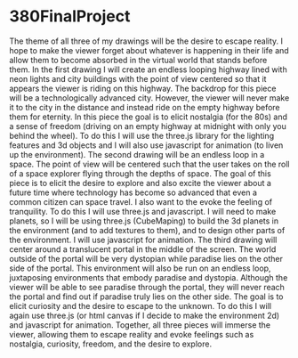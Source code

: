 # 380FinalProject

The theme of all three of my drawings will be the desire to escape reality. I hope to make the viewer forget about whatever is happening in their life and allow them to become absorbed in the virtual world that stands before them. In the first drawing I will create an endless looping highway lined with neon lights and city buildings with the point of view centered so that it appears the viewer is riding on this highway. The backdrop for this piece will be a technologically advanced city. However, the viewer will never make it to the city in the distance and instead ride on the empty highway before them for eternity. In this piece the goal is to elicit nostalgia (for the 80s) and a sense of freedom (driving on an empty highway at midnight with only you behind the wheel). To do this I will use the three.js library for the lighting features and 3d objects and I will also use javascript for animation (to liven up the environment). The second drawing will be an endless loop in a space. The point of view will be centered such that the user takes on the roll of a space explorer flying through the depths of space. The goal of this piece is to elicit the desire to explore and also excite the viewer about a future time where technology has become so advanced that even a common citizen can space travel. I also want to the evoke the feeling of tranquility. To do this I will use three.js and javascript. I will need to make planets, so I will be using three.js (CubeMaping) to build the 3d planets in the environment (and to add textures to them), and to design other parts of the environment. I will use javascript for animation. The third drawing will center around a translucent portal in the middle of the screen. The world outside of the portal will be very dystopian while paradise lies on the other side of the portal. This environment will also be run on an endless loop, juxtaposing environments that embody paradise and dystopia. Although the viewer will be able to see paradise through the portal, they will never reach the portal and find out if paradise truly lies on the other side. The goal is to elicit curiosity and the desire to escape to the unknown. To do this I will again use three.js (or html canvas if I decide to make the environment 2d) and javascript for animation. Together, all three pieces will immerse the viewer, allowing them to escape reality and evoke feelings such as nostalgia, curiosity, freedom, and the desire to explore.
